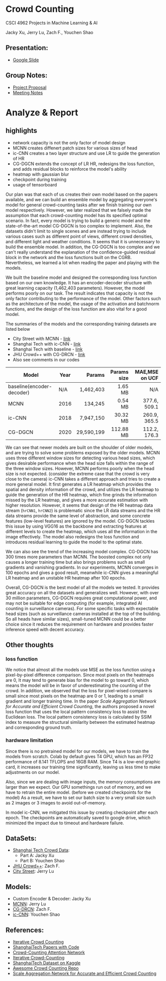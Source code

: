 # Crowd Counting
CSCI 4962 Projects in Machine Learning & AI

Jacky Xu, Jerry Lu, Zach F., Youchen Shao

## Presentation: 
- [Google Slide](https://docs.google.com/presentation/d/1SNt_8uEQ2Ay64APaiU-T_Yes42mc7AzqIVF3-FzpkH4/edit?usp=sharing)

## Group Notes:
- [Project Proposal](https://docs.google.com/document/d/1Pmqh2bMFHnq9pJ7FMtc9t6LpOXq5ENqaQQWXjcr-hyY/edit?usp=sharing)
- [Meeting Notes](https://colab.research.google.com/drive/1hnV0JVIjQuB9-7PmgIsO_KnXKhxQprIF?usp=sharing)


# Analyze & Report

## highlights
 - network capacity is not the only factor of model design
 - MCNN creates diffenert patch sizes for various sizes of head
 - ic-CNN creates a two layer structure and use LR to guide the generation of HR
 - CG-DGCN extends the concept of LR HR, redesigns the loss function, and adds residual blocks to reinforce the model's ability
 - heatmap with gaussian blur
 - checkpoint during training
 - usage of tensorboard

Our plan was that each of us creates their own model based on the papers available, and we can build an ensemble model by aggregating everyone's model for general crowd-counting tasks after we finish training our own model respectively. However, we later realized that we falsely made the assumption that each crowd-counting model has its specified optimal scenario. In fact, every model is trying to build a generic model and the state-of-the-art model CG-DGCN is too complex to implement. Also, the datasets didn't limit to single scenes and are instead trying to include various cases such as different point of views, different crowd densities, and different light and weather conditions. It seems that it is unnecessary to build the ensemble model. In addition, the CG-DGCN is too complex and we can't really understand the explanation of the confidence-guided residual block in the network and the loss functions built on the CGRB. Nevertheless, we learned a lot when reading the paper and playing with the models.

We built the baseline model and designed the corresponding loss function based on our own knowledge. It has an encoder-decoder structure with great learning capacity (1,462,403 parameters). However, the model performs poorly on our task. The result indicates that capacity is not the only factor contributing to the performance of the model. Other factors such as the architecture of the model, the usage of the activation and batchnorm functions, and the design of the loss function are also vital for a good model. 

The summaries of the models and the corresponding training datasets are listed below
- City Street with MCNN - [link](CityStreet/README.md)
- Shanghai Tech with ic-CNN - [link](ShanghaiTechPartB/README.md)
- Shanghai Tech with baseline - [link](ShanghaiTechPartA/README.md)
- JHU Crowd++ with CG-DRCN - [link](jhu_crowd/README.md)
- Also see comments in our codes

| Model                     | Year |     Params | Params size | MAE,MSE on UCF |
|---------------------------|------|-----------:|------------:|---------------:|
| baseline(encoder-decoder) | N/A  |  1,462,403 |     1.65 MB | N/A            |
| MCNN                      | 2016 |    134,245 |     0.54 MB | 377.6, 509.1   |
| ic-CNN                    | 2018 |  7,947,150 |    30.32 MB | 260.9, 365.5   |
| CG-DGCN                   | 2020 | 29,590,199 |   112.88 MB | 112.2, 176.3   |

We can see that newer models are built on the shoulder of older models, and are trying to solve some problems exposed by the older models. MCNN uses three different window sizes for detecting various head sizes, which gives desirable performance when the head size falls within the range of the three window sizes. However, MCNN performs poorly when the head size is not expected. (consider the extreme case that the crowd is very close to the camera) ic-CNN takes a different approach and tries to create a more general model. It first generates a LR heatmap which provides the spatial and density information of the crowd, and utilizes the LR heatmap to guide the generation of the HR heatmap, which fine grinds the information missed by the LR heatmap, and gives a more accurate estimation with higher resolution. However, it seems that design of the HR heatmap data stream (`hrCNN1`, `hrCNN2`) is problematic since the LR data streams and the HR data streams provide the same level of abstraction, and some concrete features (low-level features) are ignored by the model. CG-DGCN tackles this issue by using VGG16 as the backbone and extracting features at different levels to create the heatmap, which uses all the information in the image effectively. The model also redesigns the loss function and introduces residual learning to guide the model to the optimal state.

We can also see the trend of the increasing model complex. CG-DGCN has 300 times more parameters than MCNN. The boosted complex not only causes a longer training time but also brings problems such as small gradients and vanishing gradients. In our experiments, MCNN converges in 100 epochs and gives a good result, meanwhile ic-CNN gives a meaningful LR heatmap and an unstable HR heatmap after 100 epochs.

Overall, CG-DGCN is the best model of all the models we tested. It provides great accuracy on all the datasets and generalizes well. However, with over 30 million parameters, CG-DGCN requires great computational power, and may not be suitable for edge computing (for example, integrated AI counting in surveillance cameras). For some specific tasks with expectable head sizes (such as surveillance cameras installed at the top of the building. So all heads have similar sizes), small-tuned MCNN could be a better choice since it reduces the requirement on hardware and provides faster inference speed with decent accuracy.


## Other thoughts

### loss function
We notice that almost all the models use MSE as the loss function using a pixel-by-pixel difference comparison. Since most pixels on the heatmaps are 0, It may tend to generate bias for the model to go toward 0, which means the model will be in favor of underestimating the counting of the crowd. In addition, we observed that the loss for pixel-wised compare is small since most pixels on the heatmap are 0 or 1, leading to a small gradient and longer training time. In the paper *Scale Aggregation Network for Accurate and Efficient Crowd Counting*, the authors proposed a novel loss function that uses the local pattern consistency loss to assist the Euclidean loss.
The local pattern consistency loss is calculated by SSIM index to measure the structural similarity between the estimated heatmap and corresponding ground truth.

### hardware limitation
Since there is no pretrained model for our models, we have to train the models from scratch. Colab by default gives T4 GPU, which has an FP32 performance of 8.141 TFLOPS and 16GB RAM. Since T4 is a low-end graphic card, it increases our training time significantly, leaving us less time to make adjustments on our model.

Also, since we are dealing with image inputs, the memory consumptions are larger than we expect. Our GPU somethings run out of memory, and we have to retrain the entire model. (before we created checkpoints for the model) As a result, we have to set our batch size to a very small size such as 2 images or 3 images to avoid out-of-memory.

In model ic-CNN, we mitigated this issue by creating checkpoint after each epoch. The checkpoints are automatically saved to google drive, which minimized the impact due to timeout and hardware failure.


## DataSets:
- [Shanghai Tech Crowd Data](https://www.kaggle.com/datasets/tthien/shanghaitech):
  - Part A: Jacky Xu
  - Part B: Youchen Shao 
- [JHU Crowd++](http://www.crowd-counting.com/): Zach F.
- [City Street](http://visal.cs.cityu.edu.hk/research/citystreet/): Jerry Lu

## Models:
- Custom Encoder & Decoder: Jacky Xu
- [MCNN](https://www.cv-foundation.org/openaccess/content_cvpr_2016/papers/Zhang_Single-Image_Crowd_Counting_CVPR_2016_paper.pdf): Jerry Lu
- [CG-DRCN](http://www.crowd-counting.com/assets/img/jhucrowdv1_iccv19.pdf): Zach F.
- [ic-CNN](https://arxiv.org/abs/1807.09959): Youchen Shao

## References:
- [Iterative Crowd Counting](https://arxiv.org/abs/1807.09959)
- [ShanghaiTech Papers with Code](https://paperswithcode.com/dataset/shanghaitech)
- [Crowd-Counting Attention Network](https://arxiv.org/pdf/2201.08983.pdf)
- [Iterative Crowd-Counting](https://paperswithcode.com/paper/iterative-crowd-counting)
- [ShanghaiTech Dataset on Kaggle](https://www.kaggle.com/datasets/tthien/shanghaitech)
- [Awesome Crowd Counting Repo](https://github.com/gjy3035/Awesome-Crowd-Counting)
- [Scale Aggregation Network for Accurate and Efficient Crowd Counting](https://link.springer.com/chapter/10.1007/978-3-030-01228-1_45)
